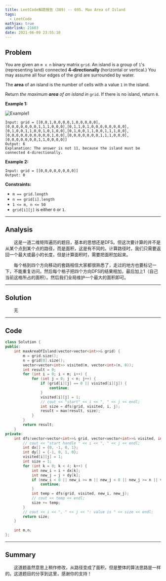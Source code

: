 ```yaml
---
title: LeetCode解题报告（389) -- 695. Max Area of Island
tags:
  - LeetCode
mathjax: true
abbrlink: 21603
date: 2021-06-09 23:55:18
---
```


## Problem

You are given an `m x n` binary matrix `grid`. An island is a group of `1`'s (representing land) connected **4-directionally** (horizontal or vertical.) You may assume all four edges of the grid are surrounded by water.

The **area** of an island is the number of cells with a value `1` in the island.

Return *the maximum **area** of an island in* `grid`. If there is no island, return `0`.

<!-- more -->

**Example 1:**

![Example1](https://assets.leetcode.com/uploads/2021/05/01/maxarea1-grid.jpg)

```
Input: grid = [[0,0,1,0,0,0,0,1,0,0,0,0,0],[0,0,0,0,0,0,0,1,1,1,0,0,0],[0,1,1,0,1,0,0,0,0,0,0,0,0],[0,1,0,0,1,1,0,0,1,0,1,0,0],[0,1,0,0,1,1,0,0,1,1,1,0,0],[0,0,0,0,0,0,0,0,0,0,1,0,0],[0,0,0,0,0,0,0,1,1,1,0,0,0],[0,0,0,0,0,0,0,1,1,0,0,0,0]]
Output: 6
Explanation: The answer is not 11, because the island must be connected 4-directionally.
```

**Example 2:**

```
Input: grid = [[0,0,0,0,0,0,0,0]]
Output: 0
```



**Constraints:**

- `m == grid.length`
- `n == grid[i].length`
- `1 <= m, n <= 50`
- `grid[i][j]` is either `0` or `1`.

------

## Analysis

&emsp;&emsp;这是一道二维矩阵遍历的题目，基本的思想还是DFS。但这次要计算的并不是从某个点到某个点的路径，而是面积，这是有不同的。计算路径时，我们只需要返回一个最大或最小的长度，但是计算面积时，需要把面积加起来。

&emsp;&emsp;每个格到四个方向移动的套路相信大家都很熟悉了，走过的地方也要标记一下，不能重复访问。然后每个格子把四个方向DFS的结果相加，最后加上1（自己当前这格所占的面积）。然后我们全局维护一个最大的面积即可。

------

## Solution

&emsp;&emsp;无

------

## Code

```c++
class Solution {
public:
    int maxAreaOfIsland(vector<vector<int>>& grid) {
        m = grid.size();
        n = grid[0].size();
        vector<vector<int>> visited(m, vector<int>(n, 0));
        int result = 0;
        for (int i = 0; i < m; i++) {
            for (int j = 0; j < n; j++) {
                if (grid[i][j] == 0 || visited[i][j]) {
                    continue;
                }
                visited[i][j] = 1;
                // cout << "start" << i << ", " << j << endl;
                int size = dfs(grid, visited, i, j);
                result = max(result, size);
            }
        }
        return result;
    }
private:
    int dfs(vector<vector<int>>& grid, vector<vector<int>>& visited, int i, int j) {
        // cout << "start handle " << i << ", " << j << endl;
        int dx[] = {0, -1, 0, 1};
        int dy[] = {-1, 0, 1, 0};
        visited[i][j] = 1;
        int size = 1;
        for (int k = 0; k < 4; k++) {
            int new_i = i + dx[k];
            int new_j = j + dy[k];
            if (new_i < 0 || new_i >= m || new_j < 0 || new_j >= n || visited[new_i][new_j] || grid[new_i][new_j] == 0) {
                continue;
            }
            int temp = dfs(grid, visited, new_i, new_j);
            // cout << temp << endl;
            size += temp;
        }
        // cout << i << ", " << j << ": value is " << size << endl;
        return size;
    }
    
    int m,n;
};
```

------

## Summary

&emsp;&emsp;这道题虽然意思上稍作修改，从路径变成了面积，但是整体的算法思路是一样的。这道题目的分享到这里，感谢你的支持！
